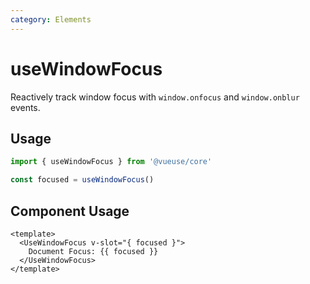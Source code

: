 ```yaml
---
category: Elements
---
```


# useWindowFocus

Reactively track window focus with `window.onfocus` and `window.onblur` events.

## Usage

```js
import { useWindowFocus } from '@vueuse/core'

const focused = useWindowFocus()
```

## Component Usage

```vue
<template>
  <UseWindowFocus v-slot="{ focused }">
    Document Focus: {{ focused }}
  </UseWindowFocus>
</template>
```
